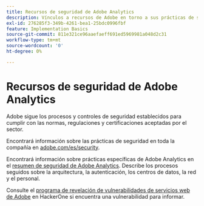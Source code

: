 ```yaml
---
title: Recursos de seguridad de Adobe Analytics
description: Vínculos a recursos de Adobe en torno a sus prácticas de seguridad y planes de recuperación.
exl-id: 276285f3-349b-4261-bea1-25bdc0996fbf
feature: Implementation Basics
source-git-commit: 811e321ce96aaefaeff691ed5969981a048d2c31
workflow-type: tm+mt
source-wordcount: '0'
ht-degree: 0%

---
```


# Recursos de seguridad de Adobe Analytics

Adobe sigue los procesos y controles de seguridad establecidos para cumplir con las normas, regulaciones y certificaciones aceptadas por el sector.

Encontrará información sobre las prácticas de seguridad en toda la compañía en [adobe.com/es/security](https://adobe.com/es/security.html).

Encontrará información sobre prácticas específicas de Adobe Analytics en el [resumen de seguridad de Adobe Analytics](https://www.adobe.com/content/dam/acom/en/security/pdfs/ADB-AnalyticsSecurity-WP.pdf). Describe los procesos seguidos sobre la arquitectura, la autenticación, los centros de datos, la red y el personal.

Consulte el [programa de revelación de vulnerabilidades de servicios web de Adobe](https://hackerone.com/adobe) en HackerOne si encuentra una vulnerabilidad para informar.
